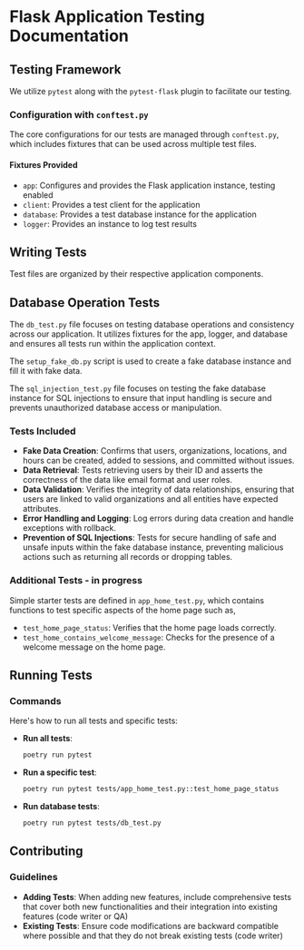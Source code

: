 # Flask Application Testing Documentation

## Testing Framework

We utilize `pytest` along with the `pytest-flask` plugin to facilitate our testing.  

### Configuration with `conftest.py`

The core configurations for our tests are managed through `conftest.py`, which includes fixtures that can be used across multiple test files.

#### Fixtures Provided

- `app`: Configures and provides the Flask application instance, testing enabled
- `client`: Provides a test client for the application
- `database`: Provides a test database instance for the application
- `logger`: Provides an instance to log test results

## Writing Tests

Test files are organized by their respective application components.

## Database Operation Tests

The `db_test.py` file focuses on testing database operations and consistency across our application.
It utilizes fixtures for the app, logger, and database and ensures all tests run within the application context.

The `setup_fake_db.py` script is used to create a fake database instance and fill it with fake data.

The `sql_injection_test.py` file focuses on testing the fake database instance for SQL injections to ensure that input handling is secure and prevents unauthorized database access or manipulation.

### Tests Included

- **Fake Data Creation**: Confirms that users, organizations, locations, and hours can be created, added to sessions, and committed without issues.
- **Data Retrieval**: Tests retrieving users by their ID and asserts the correctness of the data like email format and user roles.
- **Data Validation**: Verifies the integrity of data relationships, ensuring that users are linked to valid organizations and all entities have expected attributes.
- **Error Handling and Logging**: Log errors during data creation and handle exceptions with rollback.
- **Prevention of SQL Injections**: Tests for secure handling of safe and unsafe inputs within the fake database instance, preventing malicious actions such as returning all records or dropping tables.

### Additional Tests - in progress

Simple starter tests are defined in `app_home_test.py`, which contains functions to test specific aspects of the home page such as,
- `test_home_page_status`: Verifies that the home page loads correctly.
- `test_home_contains_welcome_message`: Checks for the presence of a welcome message on the home page.

## Running Tests

### Commands

Here's how to run all tests and specific tests:

- **Run all tests**:
  ```bash
  poetry run pytest
  ```
- **Run a specific test**:
  ```bash
  poetry run pytest tests/app_home_test.py::test_home_page_status
  ```
- **Run database tests**:
  ```bash
  poetry run pytest tests/db_test.py
  ```

## Contributing

### Guidelines

- **Adding Tests**: When adding new features, include comprehensive tests that cover both new functionalities and their integration into existing features (code writer or QA)
- **Existing Tests**: Ensure code modifications are backward compatible where possible and that they do not break existing tests (code writer)
